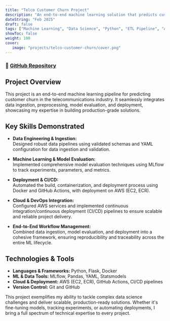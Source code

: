 ```yaml
---
title: "Telco Customer Churn Project"
description: "An end-to-end machine learning solution that predicts customer churn and demonstrates skills in data engineering, model evaluation, and automated deployment using MLflow, Docker, AWS CICD, and GitHub Actions."
dateString: "Feb 2025"
draft: false
tags: ["Machine Learning", "Data Science", "Python", "ETL Pipeline", "AWS", "Model Deployment", "Predictive Analytics", "CI/CD", "MLOps", "Customer Analytics", "Feature Engineering", "Docker", "Data Visualization", "Statistical Modeling", "Cloud Computing"]
showToc: false
weight: 100
cover:
   image: "projects/telco-customer-churn/cover.png"
---
```


### 🔗 [GitHub Repository](https://github.com/faseehahmed26/telco-customer-churn-project)

## Project Overview

This project is an end-to-end machine learning pipeline for predicting customer churn in the telecommunications industry. It seamlessly integrates data ingestion, preprocessing, model evaluation, and deployment, showcasing my expertise in building production-grade solutions.

## Key Skills Demonstrated

- **Data Engineering & Ingestion:**  
  Designed robust data pipelines using validated schemas and YAML configuration for data ingestion and validation.

- **Machine Learning & Model Evaluation:**  
  Implemented comprehensive model evaluation techniques using MLflow to track experiments, parameters, and metrics.

- **Deployment & CI/CD:**  
  Automated the build, containerization, and deployment process using Docker and GitHub Actions, with deployment on AWS (EC2, ECR).

- **Cloud & DevOps Integration:**  
  Configured AWS services and implemented continuous integration/continuous deployment (CI/CD) pipelines to ensure scalable and reliable project delivery.

- **End-to-End Workflow Management:**  
  Combined data ingestion, model evaluation, and deployment into a cohesive framework, ensuring reproducibility and traceability across the entire ML lifecycle.

## Technologies & Tools

- **Languages & Frameworks:** Python, Flask, Docker  
- **ML & Data Tools:** MLflow, Pandas, YAML, Statsmodels  
- **Cloud & Deployment:** AWS (EC2, ECR), GitHub Actions, CI/CD pipelines  
- **Version Control:** Git and GitHub

This project exemplifies my ability to tackle complex data science challenges and deliver scalable, production-ready solutions. Whether it's fine-tuning models, tracking experiments, or automating deployments, I bring a full spectrum of technical expertise to every project.
